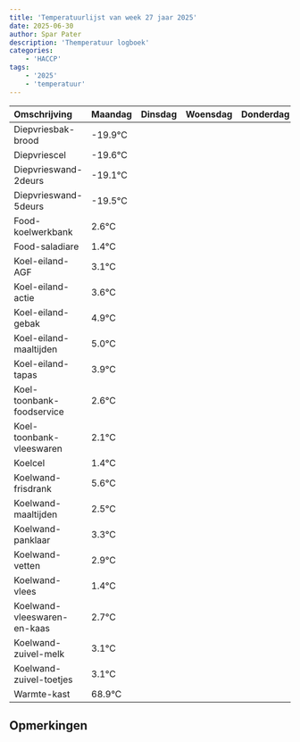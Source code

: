```yaml
---
title: 'Temperatuurlijst van week 27 jaar 2025'
date: 2025-06-30
author: Spar Pater
description: 'Themperatuur logboek'
categories:
    - 'HACCP'
tags:
    - '2025'
    - 'temperatuur'
---
```

|Omschrijving|Maandag|Dinsdag|Woensdag|Donderdag|Vrijdag|Zaterdag|Zondag|
|:---|:---|:---|:---|:---|:---|:---|:---|
|Diepvriesbak-brood|-19.9°C| | | | | | |
|Diepvriescel|-19.6°C| | | | | | |
|Diepvrieswand-2deurs|-19.1°C| | | | | | |
|Diepvrieswand-5deurs|-19.5°C| | | | | | |
|Food-koelwerkbank|2.6°C| | | | | | |
|Food-saladiare|1.4°C| | | | | | |
|Koel-eiland-AGF|3.1°C| | | | | | |
|Koel-eiland-actie|3.6°C| | | | | | |
|Koel-eiland-gebak|4.9°C| | | | | | |
|Koel-eiland-maaltijden|5.0°C| | | | | | |
|Koel-eiland-tapas|3.9°C| | | | | | |
|Koel-toonbank-foodservice|2.6°C| | | | | | |
|Koel-toonbank-vleeswaren|2.1°C| | | | | | |
|Koelcel|1.4°C| | | | | | |
|Koelwand-frisdrank|5.6°C| | | | | | |
|Koelwand-maaltijden|2.5°C| | | | | | |
|Koelwand-panklaar|3.3°C| | | | | | |
|Koelwand-vetten|2.9°C| | | | | | |
|Koelwand-vlees|1.4°C| | | | | | |
|Koelwand-vleeswaren-en-kaas|2.7°C| | | | | | |
|Koelwand-zuivel-melk|3.1°C| | | | | | |
|Koelwand-zuivel-toetjes|3.1°C| | | | | | |
|Warmte-kast|68.9°C| | | | | | |

## Opmerkingen


